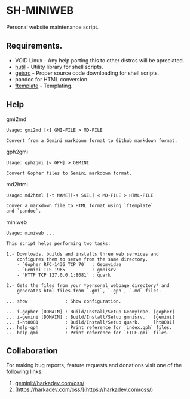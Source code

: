 # SH-MINIWEB

Personal website maintenance script.

## Requirements.

- VOID Linux - Any help porting this to other distros will be apreciated.
- [hutil](https://github.com/harkaitz/sh-hutil) - Utility library for shell scripts.
- [getsrc](https://github.com/harkaitz/sh-getsrc) - Proper source code downloading for shell scripts.
- pandoc for HTML conversion.
- [ftemplate](https://github.com/harkaitz/c-ftemplate) - Templating.

## Help

gmi2md

    Usage: gmi2md [<] GMI-FILE > MD-FILE
    
    Convert from a Gemini markdown format to Github markdown format.

gph2gmi

    Usage: gph2gmi [< GPH] > GEMINI
    
    Convert Gopher files to Gemini markdown format.

md2html

    Usage: md2html [-t NAME][-s SKEL] < MD-FILE > HTML-FILE
    
    Conver a markdown file to HTML format using `ftemplate`
    and `pandoc`.

miniweb

    Usage: miniweb ...
    
    This script helps performing two tasks:
    
    1.- Downloads, builds and installs three web services and
        configures them to serve from the same directory.
        - `Gopher RFC-1436 TCP 70`  : Geomyidae
        - `Gemini TLS 1965`         : gmnisrv
        - `HTTP TCP 127.0.0.1:8081` : quark
    
    2.- Gets the files from your *personal webpage directory* and
        generates html files from `.gmi`, `.gph`, `.md` files.
    
    ... show              : Show configuration.
    
    ... i-gopher [DOMAIN] : Build/Install/Setup Geomyidae. [gopher]
    ... i-gemini [DOMAIN] : Build/Install/Setup gmnisrv.   [gemini]
    ... i-ht8081          : Build/Install/Setup quark.     [ht8081]
    ... help-gph          : Print reference for `index.gph` files.
    ... help-gmi          : Print reference for `FILE.gmi` files.

## Collaboration

For making bug reports, feature requests and donations visit
one of the following links:

1. [gemini://harkadev.com/oss/](gemini://harkadev.com/oss/)
2. [https://harkadev.com/oss/](https://harkadev.com/oss/)

